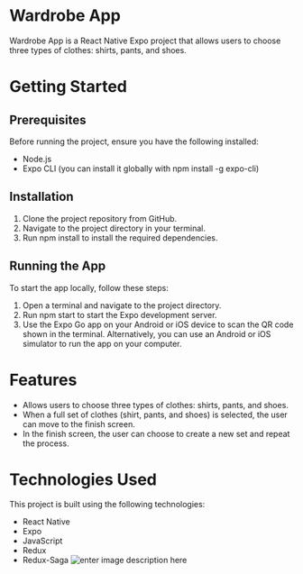 # Wardrobe App
Wardrobe App is a React Native Expo project that allows users to choose three types of clothes: shirts, pants, and shoes.

# Getting Started
## Prerequisites
Before running the project, ensure you have the following installed:
* Node.js
* Expo CLI (you can install it globally with npm install -g expo-cli)
## Installation
1. Clone the project repository from GitHub.
2. Navigate to the project directory in your terminal.
3. Run npm install to install the required dependencies.

## Running the App
To start the app locally, follow these steps:
1. Open a terminal and navigate to the project directory.
2. Run npm start to start the Expo development server.
3. Use the Expo Go app on your Android or iOS device to scan the QR code shown in the terminal. Alternatively, you can use an Android or iOS simulator to run the app on your computer.
 
# Features
* Allows users to choose three types of clothes: shirts, pants, and shoes.
* When a full set of clothes (shirt, pants, and shoes) is selected, the user can move to the finish screen.
* In the finish screen, the user can choose to create a new set and repeat the process.
  
# Technologies Used
This project is built using the following technologies:
* React Native
* Expo
* JavaScript
* Redux
* Redux-Saga
![enter image description here](https://lh3.googleusercontent.com/u/0/drive-viewer/AITFw-znPq00-rwzYnTovmG3gDATPMNTTdEDJtY0mWz-vSBCwOtfC0gY_l5Mtz9-zQt3p7-0DBl2aiYAGP8Ot1ThYmxCB7bfaQ=w1920-h893)
